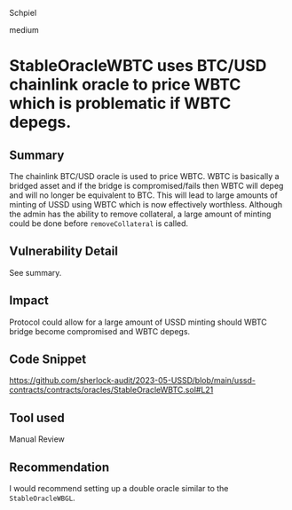 Schpiel

medium

# StableOracleWBTC uses BTC/USD chainlink oracle to price WBTC which is problematic if WBTC depegs.

## Summary
The chainlink BTC/USD oracle is used to price WBTC. WBTC is basically a bridged asset and if the bridge is compromised/fails then WBTC will depeg and will no longer be equivalent to BTC. This will lead to large amounts of minting of USSD using WBTC which is now effectively worthless. Although the admin has the ability to remove collateral, a large amount of minting could be done before `removeCollateral` is called.
## Vulnerability Detail
See summary. 
## Impact
Protocol could allow for a large amount of USSD minting should WBTC bridge become compromised and WBTC depegs.
## Code Snippet
https://github.com/sherlock-audit/2023-05-USSD/blob/main/ussd-contracts/contracts/oracles/StableOracleWBTC.sol#L21
## Tool used

Manual Review

## Recommendation
I would recommend setting up a double oracle similar to the `StableOracleWBGL`.